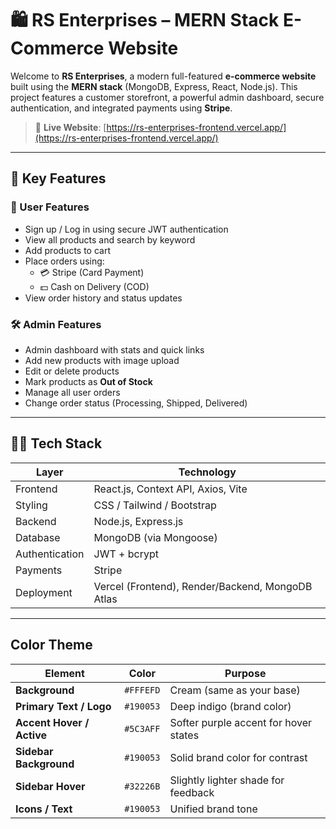 # 🛍️ RS Enterprises – MERN Stack E-Commerce Website

Welcome to **RS Enterprises**, a modern full-featured **e-commerce website** built using the **MERN stack** (MongoDB, Express, React, Node.js). This project features a customer storefront, a powerful admin dashboard, secure authentication, and integrated payments using **Stripe**.

> 🔗 **Live Website**: [https://rs-enterprises-frontend.vercel.app/](https://rs-enterprises-frontend.vercel.app/)

---

## 📌 Key Features

### 👥 User Features
- Sign up / Log in using secure JWT authentication
- View all products and search by keyword
- Add products to cart
- Place orders using:
  - 💳 Stripe (Card Payment)
  - 💵 Cash on Delivery (COD)
- View order history and status updates

### 🛠 Admin Features
- Admin dashboard with stats and quick links
- Add new products with image upload
- Edit or delete products
- Mark products as **Out of Stock**
- Manage all user orders
- Change order status (Processing, Shipped, Delivered)

---

## 🧑‍💻 Tech Stack

| Layer         | Technology                     |
|---------------|---------------------------------|
| Frontend      | React.js, Context API, Axios, Vite |
| Styling       | CSS / Tailwind / Bootstrap     |
| Backend       | Node.js, Express.js            |
| Database      | MongoDB (via Mongoose)         |
| Authentication| JWT + bcrypt                   |
| Payments      | Stripe                         |
| Deployment    | Vercel (Frontend), Render/Backend, MongoDB Atlas |

---

## Color Theme
| Element                   | Color     | Purpose                               |
| ------------------------- | --------- | ------------------------------------- |
| **Background**            | `#FFFEFD` | Cream (same as your base)             |
| **Primary Text / Logo**   | `#190053` | Deep indigo (brand color)             |
| **Accent Hover / Active** | `#5C3AFF` | Softer purple accent for hover states |
| **Sidebar Background**    | `#190053` | Solid brand color for contrast        |
| **Sidebar Hover**         | `#32226B` | Slightly lighter shade for feedback   |
| **Icons / Text**          | `#190053` | Unified brand tone                    |


